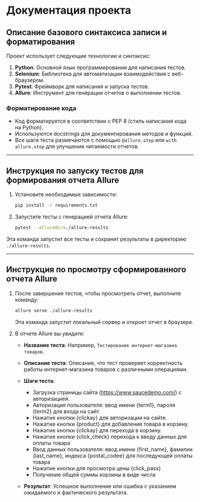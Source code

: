# Документация проекта

## Описание базового синтаксиса записи и форматирования

Проект использует следующие технологии и синтаксис:

1. **Python**: Основной язык программирования для написания тестов.
2. **Selenium**: Библиотека для автоматизации взаимодействия с веб-браузером.
3. **Pytest**: Фреймворк для написания и запуска тестов.
4. **Allure**: Инструмент для генерации отчетов о выполнении тестов.

### Форматирование кода

- Код форматируется в соответствии с PEP 8 (стиль написания кода на Python).
- Используются docstrings для документирования методов и функций.
- Все шаги теста размечаются с помощью `@allure.step` или `with allure.step` для улучшения читаемости отчетов.

---

## Инструкция по запуску тестов для формирования отчета Allure

1. Установите необходимые зависимости:
   ```bash
   pip install -r requirements.txt
   ```

2. Запустите тесты с генерацией отчета Allure:
   ```bash
   pytest --alluredir=./allure-results
   ```

Эта команда запустит все тесты и сохранит результаты в директорию `./allure-results`.

---

## Инструкция по просмотру сформированного отчета Allure

1. После завершения тестов, чтобы просмотреть отчет, выполните команду:
   ```bash
   allure serve ./allure-results
   ```

   Эта команда запустит локальный сервер и откроет отчет в браузере.

2. В отчете Allure вы увидите:
   - **Название теста**: Например, `Тестирование интернет-магазина товаров`.
   - **Описание теста**: Описание, что тест проверяет корректность работы интернет-магазина товаров с различными операциями.
   - **Шаги теста**:
     - Загрузка страницы сайта (https://www.saucedemo.com/) с авторизацией.
     - Авторизация пользователя: ввод имени {term1}, пароля {term2} для входа на сайт.
     - Нажатие кнопки {clickay} для авторизации на сайте.
     - Нажатие кнопки {product} для добавления товара в корзину.
     - Нажатие кнопки {clickay} для перехода в корзину.
     - Нажатие кнопки {click_check} перехода к вводу данных для оплаты товара
     - Ввод данных пользователя: ввод имени {first_name}, фамилии {last_name}, индекса {postal_codee} для последующей оплаты товара
     - Нажатие кнопки для просмотра цены {click_pass}
     - Получение общей суммы корзины в виде числа

   - **Результат**: Успешное выполнение или ошибка с указанием ожидаемого и фактического результата.